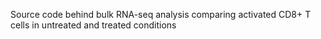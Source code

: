 Source code behind bulk RNA-seq analysis comparing activated CD8+ T cells in untreated and treated conditions
